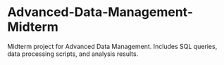 # Advanced-Data-Management-Midterm
Midterm project for Advanced Data Management. Includes SQL queries, data processing scripts, and analysis results.
